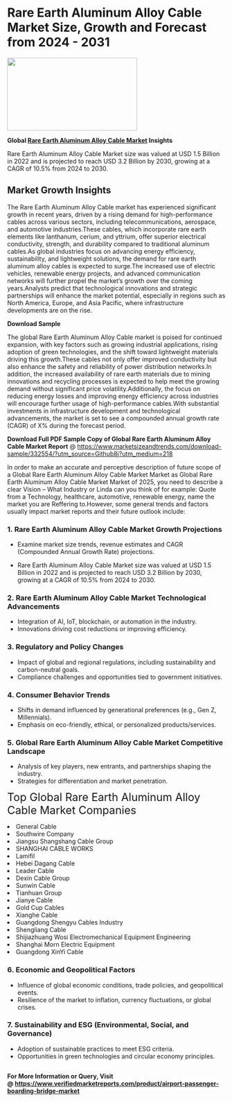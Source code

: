 <H1>Rare Earth Aluminum Alloy Cable Market Size, Growth and Forecast from 2024 - 2031</H1><img class="aligncenter size-medium wp-image-584254" src="https://thirdeyenews.in/wp-content/uploads/2024/09/Global-Market-Research-300x168.jpeg" alt="" width="300" height="168" /><p><strong>Global&nbsp;<a href="https://www.marketsizeandtrends.com/download-sample/332554/?utm_source=Github8j?utm_medium=218">Rare Earth Aluminum Alloy Cable Market</a> Insights</strong></p><p>Rare Earth Aluminum Alloy Cable Market size was valued at USD 1.5 Billion in 2022 and is projected to reach USD 3.2 Billion by 2030, growing at a CAGR of 10.5% from 2024 to 2030.</p><p><h2>Market Growth Insights</h2> <p>The Rare Earth Aluminum Alloy Cable market has experienced significant growth in recent years, driven by a rising demand for high-performance cables across various sectors, including telecommunications, aerospace, and automotive industries.These cables, which incorporate rare earth elements like lanthanum, cerium, and yttrium, offer superior electrical conductivity, strength, and durability compared to traditional aluminum cables.As global industries focus on advancing energy efficiency, sustainability, and lightweight solutions, the demand for rare earth aluminum alloy cables is expected to surge.The increased use of electric vehicles, renewable energy projects, and advanced communication networks will further propel the market’s growth over the coming years.Analysts predict that technological innovations and strategic partnerships will enhance the market potential, especially in regions such as North America, Europe, and Asia Pacific, where infrastructure developments are on the rise.</p> <p><strong>Download Sample</strong></p> <p>The global Rare Earth Aluminum Alloy Cable market is poised for continued expansion, with key factors such as growing industrial applications, rising adoption of green technologies, and the shift toward lightweight materials driving this growth.These cables not only offer improved conductivity but also enhance the safety and reliability of power distribution networks.In addition, the increased availability of rare earth materials due to mining innovations and recycling processes is expected to help meet the growing demand without significant price volatility.Additionally, the focus on reducing energy losses and improving energy efficiency across industries will encourage further usage of high-performance cables.With substantial investments in infrastructure development and technological advancements, the market is set to see a compounded annual growth rate (CAGR) of X% during the forecast period.<p><span class=""><strong>Download Full PDF Sample Copy of Global Rare Earth Aluminum Alloy Cable Market Report</strong> @ <a href="https://www.marketsizeandtrends.com/download-sample/332554/?utm_source=Github8j?utm_medium=218" target="_blank">https://www.marketsizeandtrends.com/download-sample/332554/?utm_source=Github8j?utm_medium=218</a></span></p><p>In order to make an accurate and perceptive description of future scope of a Global&nbsp;Rare Earth Aluminum Alloy Cable Market Market as Global&nbsp;Rare Earth Aluminum Alloy Cable Market Market of 2025, you need to describe a clear Vision &ndash; What Industry or Linda can you think of for example: Quote from a Technology, healthcare, automotive, renewable energy, name the market you are Reffering to.However, some general trends and factors usually impact market reports and their future outlook include:</p><h3>1.&nbsp;<strong>Rare Earth Aluminum Alloy Cable Market Growth Projections</strong></h3><ul><li>Examine market size trends, revenue estimates and CAGR (Compounded Annual Growth Rate) projections.</li><li><p>Rare Earth Aluminum Alloy Cable Market size was valued at USD 1.5 Billion in 2022 and is projected to reach USD 3.2 Billion by 2030, growing at a CAGR of 10.5% from 2024 to 2030.</p></li></ul><h3>2.&nbsp;<strong>Rare Earth Aluminum Alloy Cable Market Technological Advancements</strong></h3><ul><li>Integration of AI, IoT, blockchain, or automation in the industry.</li><li>Innovations driving cost reductions or improving efficiency.</li></ul><h3>3.&nbsp;<strong>Regulatory and Policy Changes</strong></h3><ul><li>Impact of global and regional regulations, including sustainability and carbon-neutral goals.</li><li>Compliance challenges and opportunities tied to government initiatives.</li></ul><h3>4.&nbsp;<strong>Consumer Behavior Trends</strong></h3><ul><li>Shifts in demand influenced by generational preferences (e.g., Gen Z, Millennials).</li><li>Emphasis on eco-friendly, ethical, or personalized products/services.</li></ul><h3>5.&nbsp;<strong>Global Rare Earth Aluminum Alloy Cable Market Competitive Landscape</strong></h3><ul><li>Analysis of key players, new entrants, and partnerships shaping the industry.</li><li>Strategies for differentiation and market penetration.</li></ul><p data-pm-slice="1 1 []"><span style="color: inherit; font-family: inherit; font-size: 25px;">Top Global Rare Earth Aluminum Alloy Cable Market Companies</span></p><div class="" data-test-id=""><p><li>General Cable</li><li> Southwire Company</li><li> Jiangsu Shangshang Cable Group</li><li> SHANGHAI CABLE WORKS</li><li> Lamifil</li><li> Hebei Dagang Cable</li><li> Leader Cable</li><li> Dexin Cable Group</li><li> Sunwin Cable</li><li> Tianhuan Group</li><li> Jianye Cable</li><li> Gold Cup Cables</li><li> Xianghe Cable</li><li> Guangdong Shengyu Cables Industry</li><li> Shengliang Cable</li><li> Shijiazhuang Wosi Electromechanical Equipment Engineering</li><li> Shanghai Morn Electric Equipment</li><li> Guangdong XinYi Cable</li></p></div><h3>6.&nbsp;<strong>Economic and Geopolitical Factors</strong></h3><ul><li>Influence of global economic conditions, trade policies, and geopolitical events.</li><li>Resilience of the market to inflation, currency fluctuations, or global crises.</li></ul><h3>7.&nbsp;<strong>Sustainability and ESG (Environmental, Social, and Governance)</strong></h3><ul><li>Adoption of sustainable practices to meet ESG criteria.</li><li>Opportunities in green technologies and circular economy principles.</li></ul><h2><strong style="font-size: 14px;">For More Information or Query, Visit @&nbsp;</strong><a style="background-color: #ffffff; font-size: 14px;" href="https://www.marketsizeandtrends.com/report/rare-earth-aluminum-alloy-cable-market/" target="_blank">https://www.verifiedmarketreports.com/product/airport-passenger-boarding-bridge-market</a></h2>